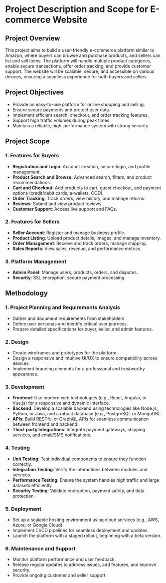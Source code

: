 # Project Description and Scope for E-commerce Website

## Project Overview

This project aims to build a user-friendly e-commerce platform similar to Amazon, where buyers can browse and purchase products, and sellers can list and sell items. The platform will handle multiple product categories, enable secure transactions, offer order tracking, and provide customer support. The website will be scalable, secure, and accessible on various devices, ensuring a seamless experience for both buyers and sellers.

## Project Objectives

- Provide an easy-to-use platform for online shopping and selling.
- Ensure secure payments and protect user data.
- Implement efficient search, checkout, and order tracking features.
- Support high traffic volumes during peak times.
- Maintain a reliable, high-performance system with strong security.

## Project Scope

### 1. Features for Buyers
- **Registration and Login**: Account creation, secure login, and profile management.
- **Product Search and Browse**: Advanced search, filters, and product recommendations.
- **Cart and Checkout**: Add products to cart, guest checkout, and payment options (credit/debit cards, e-wallets, COD).
- **Order Tracking**: Track orders, view history, and manage returns.
- **Reviews**: Submit and view product reviews.
- **Customer Support**: Access live support and FAQs.

### 2. Features for Sellers
- **Seller Account**: Register and manage business profile.
- **Product Listing**: Upload product details, images, and manage inventory.
- **Order Management**: Receive and track orders, manage shipping.
- **Sales Reports**: View sales, revenue, and performance metrics.

### 3. Platform Management
- **Admin Panel**: Manage users, products, orders, and disputes.
- **Security**: SSL encryption, secure payment processing.

## Methodology
### 1. Project Planning and Requirements Analysis
- Gather and document requirements from stakeholders.
- Define user personas and identify critical user journeys.
- Prepare detailed specifications for buyer, seller, and admin features.

### 2. Design
- Create wireframes and prototypes for the platform.
- Design a responsive and intuitive UI/UX to ensure compatibility across devices.
- Implement branding elements for a professional and trustworthy appearance.

### 3. Development
- **Frontend**: Use modern web technologies (e.g., React, Angular, or Vue.js) for a responsive and dynamic interface.
- **Backend**: Develop a scalable backend using technologies like Node.js, Python, or Java, and a robust database (e.g., PostgreSQL or MongoDB).
- **APIs**: Build RESTful or GraphQL APIs for seamless communication between frontend and backend.
- **Third-party Integrations**: Integrate payment gateways, shipping services, and email/SMS notifications.

### 4. Testing
- **Unit Testing**: Test individual components to ensure they function correctly.
- **Integration Testing**: Verify the interactions between modules and services.
- **Performance Testing**: Ensure the system handles high traffic and large datasets efficiently.
- **Security Testing**: Validate encryption, payment safety, and data protection.

### 5. Deployment
- Set up a scalable hosting environment using cloud services (e.g., AWS, Azure, or Google Cloud).
- Implement CI/CD pipelines for seamless deployment and updates.
- Launch the platform with a staged rollout, beginning with a beta version.

### 6. Maintenance and Support
- Monitor platform performance and user feedback.
- Release regular updates to address issues, add features, and improve security.
- Provide ongoing customer and seller support.
